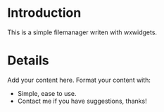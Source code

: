 # Introduction #

This is a simple filemanager writen with wxwidgets.


# Details #

Add your content here.  Format your content with:
  * Simple, ease to use.
  * Contact me if you have suggestions, thanks!